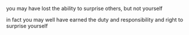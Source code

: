 you may have lost the ability to surprise others, but not yourself

in fact you may well have earned the duty and responsibility and right to surprise yourself

